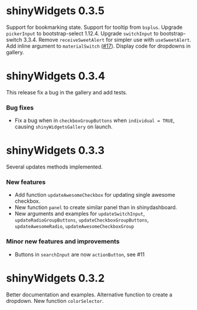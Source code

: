 shinyWidgets 0.3.5
==================

Support for bookmarking state.
Support for tooltip from `bsplus`.
Upgrade `pickerInput` to bootstrap-select 1.12.4.
Upgrade `switchInput` to bootstrap-switch 3.3.4.
Remove `receiveSweetAlert` for simpler use with `useSweetAlert`.
Add inline argument to `materialSwitch` ([#17](https://github.com/dreamRs/shinyWidgets/issues/17)).
Display code for dropdowns in gallery.



shinyWidgets 0.3.4
==================

This release fix a bug in the gallery and add tests.


### Bug fixes
* Fix a bug when in `checkboxGroupButtons` when `individual = TRUE`, causing `shinyWidgetsGallery` on launch.



shinyWidgets 0.3.3
==================

Several updates methods implemented.

### New features
* Add function `updateAwesomeCheckbox` for updating single awesome checkbox.
* New function `panel` to create similar panel than in shinydashboard.
* New arguments and examples for `updateSwitchInput`, `updateRadioGroupButtons`, `updateCheckboxGroupButtons`, `updateAwesomeRadio`, `updateAwesomeCheckboxGroup`

### Minor new features and improvements
* Buttons in `searchInput` are now `actionButton`, see #11



shinyWidgets 0.3.2
==================

Better documentation and examples. Alternative function to create a dropdown. New function `colorSelector`.
